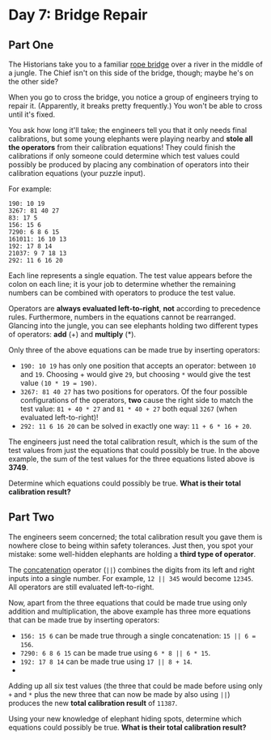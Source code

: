# Day 7: Bridge Repair

## Part One

The Historians take you to a familiar [rope bridge](https://adventofcode.com/2022/day/9) 
over a river in the middle of a jungle.
The Chief isn't on this side of the bridge, though; maybe he's on the other side?

When you go to cross the bridge, you notice a group of engineers trying to repair it.
(Apparently, it breaks pretty frequently.) 
You won't be able to cross until it's fixed.

You ask how long it'll take; the engineers tell you that it only needs final calibrations, 
but some young elephants were playing nearby and **stole all the operators** from their calibration equations! 
They could finish the calibrations if only someone could determine 
which test values could possibly be produced by placing any combination of operators 
into their calibration equations (your puzzle input).

For example:

````
190: 10 19
3267: 81 40 27
83: 17 5
156: 15 6
7290: 6 8 6 15
161011: 16 10 13
192: 17 8 14
21037: 9 7 18 13
292: 11 6 16 20
````

Each line represents a single equation. 
The test value appears before the colon on each line; 
it is your job to determine whether the remaining numbers can be combined with operators to produce the test value.

Operators are **always evaluated left-to-right**, **not** according to precedence rules. 
Furthermore, numbers in the equations cannot be rearranged. 
Glancing into the jungle, 
you can see elephants holding two different types of operators: 
**add** (+) and **multiply** (*).

Only three of the above equations can be made true by inserting operators:

- `190: 10 19` has only one position that accepts an operator: between `10` and `19`. Choosing + would give `29`, but choosing `*` would give the test value `(10 * 19 = 190)`.
- `3267: 81 40 27` has two positions for operators. Of the four possible configurations of the operators, **two** cause the right side to match the test value: `81 + 40 * 27` and `81 * 40 + 27` both equal `3267` (when evaluated left-to-right)!
- `292: 11 6 16 20` can be solved in exactly one way: `11 + 6 * 16 + 20`.

The engineers just need the total calibration result, 
which is the sum of the test values from just the equations that could possibly be true. 
In the above example, the sum of the test values for the three equations listed above is **3749**.

Determine which equations could possibly be true. 
**What is their total calibration result?**

## Part Two

The engineers seem concerned; 
the total calibration result you gave them is nowhere close to being within safety tolerances. 
Just then, you spot your mistake: some well-hidden elephants are holding a **third type of operator**.

The [concatenation](https://en.wikipedia.org/wiki/Concatenation) operator (`||`) 
combines the digits from its left and right inputs into a single number. 
For example, `12 || 345` would become `12345`. 
All operators are still evaluated left-to-right.

Now, apart from the three equations that could be made true using only addition and multiplication, 
the above example has three more equations that can be made true by inserting operators:

- `156: 15 6` can be made true through a single concatenation: `15 || 6 = 156`.
- `7290: 6 8 6 15` can be made true using `6 * 8 || 6 * 15`.
- `192: 17 8 14` can be made true using `17 || 8 + 14`.
- 
Adding up all six test values 
(the three that could be made before using 
only `+` and `*` plus the new three that can now be made by also using `||`) 
produces the new **total calibration result** of `11387`.

Using your new knowledge of elephant hiding spots, 
determine which equations could possibly be true. 
**What is their total calibration result?**
